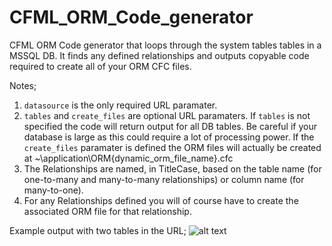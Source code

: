CFML_ORM_Code_generator
=======================

CFML ORM Code generator that loops through the system tables tables in a MSSQL DB. It finds any defined relationships and outputs copyable code required to create all of your ORM CFC files.

Notes;
1. `datasource` is the only required URL paramater. 
2. `tables` and `create_files` are optional URL paramaters. If `tables` is not specified the code will return output for all DB tables. Be careful if your database is large as this could require a lot of processing power. If the `create_files` paramater is defined the ORM files will actually be created at ~\application\ORM\{dynamic_orm_file_name}.cfc
3. The Relationships are named, in TitleCase, based on the table name (for one-to-many and many-to-many relationships) or column name (for many-to-one).
4. For any Relationships defined you will of course have to create the associated ORM file for that relationship.

Example output with two tables in the URL;
![alt text](https://user-images.githubusercontent.com/1670634/31280689-13c4c84e-aaa5-11e7-9748-0cc1fbd8a4c5.png)

